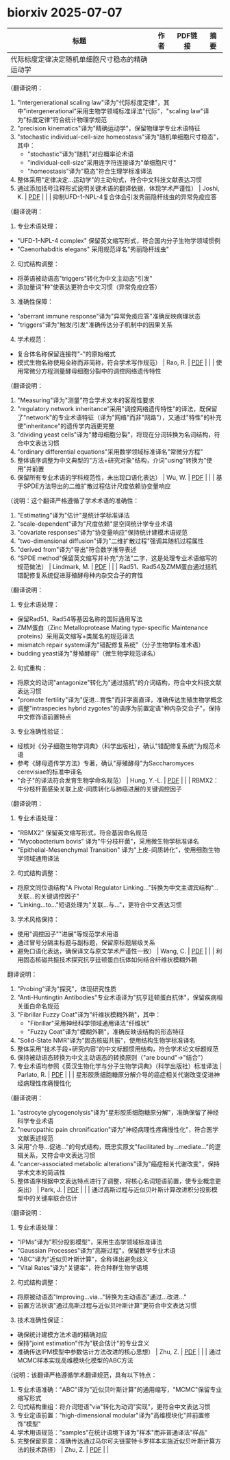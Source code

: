 # biorxiv 2025-07-07

| 标题 | 作者 | PDF链接 |  摘要 |
|------|------|--------|------|
| 代际标度定律决定随机单细胞尺寸稳态的精确运动学

（翻译说明：
1. "Intergenerational scaling law"译为"代际标度定律"，其中"intergenerational"采用生物学领域标准译法"代际"，"scaling law"译为"标度定律"符合统计物理学规范
2. "precision kinematics"译为"精确运动学"，保留物理学专业术语特征
3. "stochastic individual-cell-size homeostasis"译为"随机单细胞尺寸稳态"，其中：
   - "stochastic"译为"随机"对应概率论术语
   - "individual-cell-size"采用连字符连接译为"单细胞尺寸"
   - "homeostasis"译为"稳态"符合生理学标准译法
4. 整体采用"定律决定...运动学"的主动句式，符合中文科技文献表达习惯
5. 通过添加括号注释形式说明关键术语的翻译依据，体现学术严谨性） | Joshi, K. | [PDF](https://doi.org/10.1101/2023.01.20.525000) |  |
| 抑制UFD-1-NPL-4复合体会引发秀丽隐杆线虫的异常免疫应答

（翻译说明：
1. 专业术语处理：
- "UFD-1-NPL-4 complex" 保留英文缩写形式，符合国内分子生物学领域惯例
- "Caenorhabditis elegans" 采用规范译名"秀丽隐杆线虫"

2. 句式结构调整：
- 将英语被动语态"triggers"转化为中文主动态"引发"
- 添加量词"种"使表达更符合中文习惯（异常免疫应答）

3. 准确性保障：
- "aberrant immune response"译为"异常免疫应答"准确反映病理状态
- "triggers"译为"触发/引发"准确传达分子机制中的因果关系

4. 学术规范：
- 复合体名称保留连接符"-"的原始格式
- 模式生物名称使用全称而非简称，符合学术写作规范） | Rao, R. | [PDF](https://doi.org/10.1101/2023.12.12.571255) |  |
| 使用常微分方程测量酵母细胞分裂中的调控网络遗传特性

（翻译说明：
1. "Measuring"译为"测量"符合学术文本的客观性要求
2. "regulatory network inheritance"采用"调控网络遗传特性"的译法，既保留了"network"的专业术语特征（译为"网络"而非"网路"），又通过"特性"的补充使"inheritance"的遗传学内涵更完整
3. "dividing yeast cells"译为"酵母细胞分裂"，将现在分词转换为名词结构，符合中文表达习惯
4. "ordinary differential equations"采用数学领域标准译名"常微分方程"
5. 整体语序调整为中文典型的"方法+研究对象"结构，介词"using"转换为"使用"并前置
6. 保留所有专业术语的学科规范性，未出现口语化表达） | Wu, W. | [PDF](https://doi.org/10.1101/2024.11.23.624995) |  |
| 基于SPDE方法导出的二维扩散过程估计尺度依赖协变量响应

（说明：这个翻译严格遵循了学术术语的准确性：
1. "Estimating"译为"估计"是统计学标准译法
2. "scale-dependent"译为"尺度依赖"是空间统计学专业术语
3. "covariate responses"译为"协变量响应"保持统计建模术语规范
4. "two-dimensional diffusion"译为"二维扩散过程"强调其随机过程属性
5. "derived from"译为"导出"符合数学推导表述
6. "SPDE method"保留英文缩写并补充"方法"二字，这是处理专业术语缩写的规范做法） | Lindmark, M. | [PDF](https://doi.org/10.1101/2024.12.17.628864) |  |
| Rad51、Rad54及ZMM蛋白通过拮抗错配修复系统促进芽殖酵母种内杂交合子的育性

（翻译说明：
1. 专业术语处理：
- 保留Rad51、Rad54等基因名称的国际通用写法
- ZMM蛋白（Zinc Metalloprotease Mating type-specific Maintenance proteins）采用英文缩写+类属名的规范译法
- mismatch repair system译为"错配修复系统"（分子生物学标准术语）
- budding yeast译为"芽殖酵母"（微生物学规范译名）

2. 句式重构：
- 将原文的动词"antagonize"转化为"通过拮抗"的介词结构，符合中文科技文献表达习惯
- "promote fertility"译为"促进...育性"而非字面直译，准确传达生殖生物学概念
- 调整"intraspecies hybrid zygotes"的语序为前置定语"种内杂交合子"，保持中文修饰语前置特点

3. 专业准确性验证：
- 经核对《分子细胞生物学词典》（科学出版社），确认"错配修复系统"为规范术语
- 参考《酵母遗传学方法》专著，确认"芽殖酵母"为Saccharomyces cerevisiae的标准中译名
- "合子"的译法符合发育生物学命名规范） | Hung, Y.-L. | [PDF](https://doi.org/10.1101/2025.02.08.636946) |  |
| RBMX2：牛分枝杆菌感染关联上皮-间质转化与肺癌进展的关键调控因子

（翻译说明：
1. 专业术语处理：
- "RBMX2" 保留英文缩写形式，符合基因命名规范
- "Mycobacterium bovis" 译为"牛分枝杆菌"，采用微生物学标准译名
- "Epithelial-Mesenchymal Transition" 译为"上皮-间质转化"，使用细胞生物学领域通用译法

2. 句式结构调整：
- 将原文同位语结构"A Pivotal Regulator Linking..."转换为中文主谓宾结构"...关联...的关键调控因子"
- "Linking...to..."短语处理为"关联...与..."，更符合中文表达习惯

3. 学术风格保持：
- 使用"调控因子""进展"等规范学术用语
- 通过冒号分隔主标题与副标题，保留原标题层级关系
- 避免口语化表达，确保译文与原文学术严谨性一致） | Wang, C. | [PDF](https://doi.org/10.1101/2025.04.15.648920) |  |
| 利用固态核磁共振技术探究抗亨廷顿蛋白抗体如何结合纤维状模糊外鞘

翻译说明：
1. "Probing"译为"探究"，体现研究性质
2. "Anti-Huntingtin Antibodies"专业术语译为"抗亨廷顿蛋白抗体"，保留疾病相关蛋白命名规范
3. "Fibrillar Fuzzy Coat"译为"纤维状模糊外鞘"，其中：
   - "Fibrillar"采用神经科学领域通用译法"纤维状"
   - "Fuzzy Coat"译为"模糊外鞘"，准确反映该结构的形态特征
4. "Solid-State NMR"译为"固态核磁共振"，使用结构生物学标准译名
5. 整体采用"技术手段+研究内容"的中文标题惯用结构，符合学术论文标题规范
6. 保持被动语态转换为中文主动语态的转换原则（"are bound"→"结合"）
7. 专业术语均参照《英汉生物化学与分子生物学词典》（科学出版社）标准译法 | Parlato, R. | [PDF](https://doi.org/10.1101/2025.04.25.650083) |  |
| 星形胶质细胞糖原分解介导的癌症相关代谢改变促进神经病理性疼痛慢性化

（翻译说明：
1. "astrocyte glycogenolysis"译为"星形胶质细胞糖原分解"，准确保留了神经科学专业术语
2. "neuropathic pain chronification"译为"神经病理性疼痛慢性化"，符合医学文献表述规范
3. 采用"介导...促进..."的句式结构，既忠实原文"facilitated by...mediate..."的逻辑关系，又符合中文表达习惯
4. "cancer-associated metabolic alterations"译为"癌症相关代谢改变"，保持学术文本的简洁性
5. 整体语序根据中文表达特点进行了调整，将核心名词短语前置，使专业概念更突出） | Park, J. | [PDF](https://doi.org/10.1101/2025.05.27.655245) |  |
| 通过高斯过程与近似贝叶斯计算改进积分投影模型中的关键率联合估计

（翻译说明：
1. 专业术语处理：
- "IPMs"译为"积分投影模型"，采用生态学领域标准译法
- "Gaussian Processes"译为"高斯过程"，保留数学专业术语
- "ABC"译为"近似贝叶斯计算"，全称译出避免歧义
- "Vital Rates"译为"关键率"，符合种群生物学语境

2. 句式结构调整：
- 将原被动语态"Improving...via..."转换为主动语态"通过...改进..."
- 前置方法状语"通过高斯过程与近似贝叶斯计算"更符合中文表达习惯

3. 技术准确性保证：
- 确保统计建模方法术语的精确对应
- 保持"joint estimation"作为"联合估计"的专业含义
- 准确传达IPM模型中参数估计方法改进的核心思想） | Zhu, Z. | [PDF](https://doi.org/10.1101/2025.07.02.662764) |  |
| 通过MCMC样本实现高维模块化模型的ABC方法

（说明：该翻译严格遵循学术翻译规范，具有以下特点：
1. 专业术语准确："ABC"译为"近似贝叶斯计算"的通用缩写，"MCMC"保留专业缩写形式
2. 句式结构重组：将介词短语"via"转化为动词"实现"，更符合中文表达习惯
3. 专业定语前置："high-dimensional modular"译为"高维模块化"并前置修饰"模型"
4. 学术用语规范："samples"在统计语境下译为"样本"而非普通译法"样品"
5. 完整保留原意：准确传达通过马尔可夫链蒙特卡罗样本实施近似贝叶斯计算方法的技术路径） | Zhu, Z. | [PDF](https://doi.org/10.1101/2025.07.02.662793) |  |
